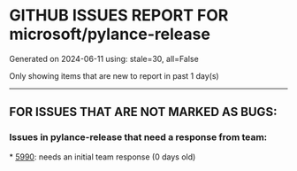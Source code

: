 
# GITHUB ISSUES REPORT FOR microsoft/pylance-release


Generated on 2024-06-11 using: stale=30, all=False


Only showing items that are new to report in past 1 day(s)


---

## FOR ISSUES THAT ARE NOT MARKED AS BUGS:


### Issues in pylance-release that need a response from team:


\* [5990](https://github.com/microsoft/pylance-release/issues/5990 "Pylance fails to recognice pkgutil.extend_path on src folders on &quot;python.analysis.extraPaths&quot;"): needs an initial team response (0 days old)

